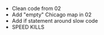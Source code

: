 - Clean code from 02
- Add "empty" Chicago map in 02
- Add if statement around slow code
- SPEED KILLS
